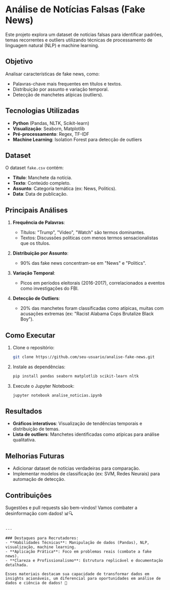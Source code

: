 # Análise de Notícias Falsas (Fake News)

Este projeto explora um dataset de notícias falsas para identificar padrões, temas recorrentes e outliers utilizando técnicas de processamento de linguagem natural (NLP) e machine learning.

## Objetivo
Analisar características de fake news, como:
- Palavras-chave mais frequentes em títulos e textos.
- Distribuição por assunto e variação temporal.
- Detecção de manchetes atípicas (outliers).

## Tecnologias Utilizadas
- **Python** (Pandas, NLTK, Scikit-learn)
- **Visualização**: Seaborn, Matplotlib
- **Pré-processamento**: Regex, TF-IDF
- **Machine Learning**: Isolation Forest para detecção de outliers

## Dataset
O dataset `fake.csv` contém:
- **Título**: Manchete da notícia.
- **Texto**: Conteúdo completo.
- **Assunto**: Categoria temática (ex: News, Politics).
- **Data**: Data de publicação.

## Principais Análises
1. **Frequência de Palavras**:
   - Títulos: "Trump", "Video", "Watch" são termos dominantes.
   - Textos: Discussões políticas com menos termos sensacionalistas que os títulos.

2. **Distribuição por Assunto**:
   - 90% das fake news concentram-se em "News" e "Politics".

3. **Variação Temporal**:
   - Picos em períodos eleitorais (2016-2017), correlacionados a eventos como investigações do FBI.

4. **Detecção de Outliers**:
   - 20% das manchetes foram classificadas como atípicas, muitas com acusações extremas (ex: "Racist Alabama Cops Brutalize Black Boy").

## Como Executar
1. Clone o repositório:
   ```bash
   git clone https://github.com/seu-usuario/analise-fake-news.git
   ```
2. Instale as dependências:
   ```bash
   pip install pandas seaborn matplotlib scikit-learn nltk
   ```
3. Execute o Jupyter Notebook:
   ```bash
   jupyter notebook analise_noticias.ipynb
   ```

## Resultados
- **Gráficos interativos**: Visualização de tendências temporais e distribuição de temas.
- **Lista de outliers**: Manchetes identificadas como atípicas para análise qualitativa.

## Melhorias Futuras
- Adicionar dataset de notícias verdadeiras para comparação.
- Implementar modelos de classificação (ex: SVM, Redes Neurais) para automação de detecção.

## Contribuições
Sugestões e pull requests são bem-vindos! Vamos combater a desinformação com dados! 📊🔍
```

---

### Destaques para Recrutadores:
- **Habilidades Técnicas**: Manipulação de dados (Pandas), NLP, visualização, machine learning.
- **Aplicação Prática**: Foco em problemas reais (combate a fake news).
- **Clareza e Profissionalismo**: Estrutura replicável e documentação detalhada. 

Esses materiais destacam sua capacidade de transformar dados em insights acionáveis, um diferencial para oportunidades em análise de dados e ciência de dados! 🌟
 
 
